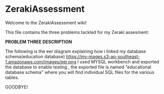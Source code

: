 # ZerakiAssessment

Welcome to the ZerakiAssessment wiki!

This file contains the three problems tackled for my Zeraki assesment:

**PROBLEM THREE DESCRIPTION**

The following is the eer diagram explaining how i linked my database schema(education database)
https://my-mages.s3-ap-southeast-1.amazonaws.com/images/eer.png
I used MYSQL workbench and exported the database to enable testing , the exported file is named "educational database schema" where you will find individual SQL files for the various tables.

GOODBYE!


